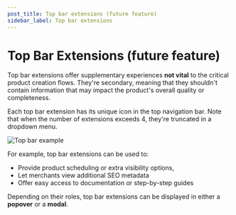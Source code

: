 ```yaml
---
post_title: Top bar extensions (future feature)
sidebar_label: Top bar extensions
---
```


# Top Bar Extensions (future feature)

Top bar extensions offer supplementary experiences **not vital** to the critical product creation flows. They're secondary, meaning that they shouldn't contain information that may impact the product's overall quality or completeness.

Each top bar extension has its unique icon in the top navigation bar. Note that when the number of extensions exceeds 4, they're truncated in a dropdown menu.

![Top bar example](https://developer.poocommerce.com/wp-content/uploads/2023/12/product-editor-ext-guidelines-top-bar.png)

For example, top bar extensions can be used to:

- Provide product scheduling or extra visibility options,
- Let merchants view additional SEO metadata
- Offer easy access to documentation or step-by-step guides

Depending on their roles, top bar extensions can be displayed in either a **popover** or a **modal**.
